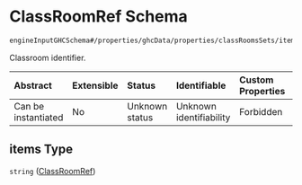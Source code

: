 # ClassRoomRef Schema

```txt
engineInputGHCSchema#/properties/ghcData/properties/classRoomsSets/items/properties/rooms/items
```

Classroom identifier.

| Abstract            | Extensible | Status         | Identifiable            | Custom Properties | Additional Properties | Access Restrictions | Defined In                                                        |
| :------------------ | :--------- | :------------- | :---------------------- | :---------------- | :-------------------- | :------------------ | :---------------------------------------------------------------- |
| Can be instantiated | No         | Unknown status | Unknown identifiability | Forbidden         | Allowed               | none                | [ghc.schema.json*](../out/ghc.schema.json "open original schema") |

## items Type

`string` ([ClassRoomRef](ghc-properties-ghcdata-properties-classroomssets-classroomset-properties-classroomentries-classroomref.md))
